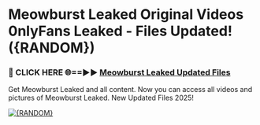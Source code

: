 # Meowburst Leaked Original Videos 0nlyFans Leaked - Files Updated! ({RANDOM})

<h3>🔴 CLICK HERE 🌐==►► <a href="https://betterlinks.top/A2PfLJ" rel="nofollow">Meowburst Leaked Updated Files</a></h3>

Get Meowburst Leaked and all content. Now you can access all videos and pictures of Meowburst Leaked. New Updated Files 2025!

[![{RANDOM}](https://i.imgur.com/ppqm5kG.gif)](https://betterlinks.top/A2PfLJ)